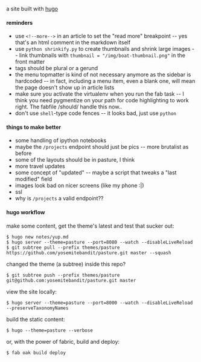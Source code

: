 a site built with [hugo](http://gohugo.io/overview/introduction/)


#### reminders

* use `<!--more-->` in an article to set the "read more" breakpoint --
yes that's an html comment in the markdown itself
* use `python shrinkify.py` to create thumbnails and shrink large images --
link thumbnails with `thumbnail = "/img/boat-thumbnail.png"` in the front matter
* tags should be plural or a gerund
* the menu topmatter is kind of not necessary anymore as the sidebar is hardcoded --
in fact, including a menu item, even a blank one,
will mean the page doesn't show up in article lists
* make sure you activate the virtualenv when you run the fab task --
I think you need pygmentize on your path for code highlighting to work right.
The fabfile /should/ handle this now..
* don't use `shell`-type code fences -- it looks bad, just use `python`


#### things to make better

* some handling of ipython notebooks
* maybe the `/projects` endpoint should just be pics -- more brutalist as before
* some of the layouts should be in pasture, I think
* more travel updates
* some concept of "updated" -- maybe a script that tweaks a "last modified" field
* images look bad on nicer screens (like my phone :|)
* ssl
* why is `/projects` a valid endpoint??


#### hugo workflow

make some content, get the theme's latest and test that sucker out:

    $ hugo new notes/yup.md
    $ hugo server --theme=pasture --port=8080 --watch --disableLiveReload
    $ git subtree pull --prefix themes/pasture https://github.com/yosemitebandit/pasture.git master --squash

changed the theme (a subtree) inside this repo?

    $ git subtree push --prefix themes/pasture git@github.com:yosemitebandit/pasture.git master

view the site locally:

    $ hugo server --theme=pasture --port=8000 --watch --disableLiveReload --preserveTaxonomyNames

build the static content:

    $ hugo --theme=pasture --verbose

or, with the power of fabric, build and deploy:

    $ fab oak build deploy
